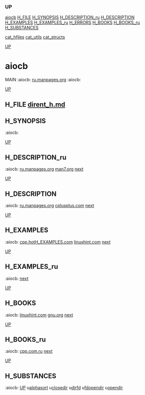 ### UP
[aiocb](##aiocb)
[H_FILE](##H_FILE)
[H_SYNOPSIS](##H_SYNOPSIS)
[H_DESCRIPTION_ru](##H_DESCRIPTION)
[H_DESCRIPTION](##H_DESCRIPTION_ru)
[H_EXAMPLES](##H_EXAMPLES)
[H_EXAMPLES_ru](##H_EXAMPLES_ru)
[H_ERRORS](##H_ERRORS)
[H_BOOKS](##H_BOOKS)
[H_BOOKS_ru](##H_BOOKS_ru)
[H_SUBSTANCES](##H_SUBSTANCES)

[cat_hfiles](../cat_hfiles.md)
[cat_utils](../cat_utils.md)
[cat_structs](../cat_structs.md)


[UP](###UP)
# aiocb
MAIN :aiocb:
[ru.manpages.org](https://www.google.ru/search?q=aiocb.h+site%3Ahttps%3A%2F%2Fru.manpages.org)
:aiocb:



[UP](###UP)
## H_FILE [dirent_h.md](dirent_h.md)
## H_SYNOPSIS
:aiocb:



[UP](###UP)
## H_DESCRIPTION_ru
:aiocb:
[ru.manpages.org](https://www.google.ru/search?q=aiocb.h+site%3Ahttps%3A%2F%2Fru.manpages.org)
[man7.org](https://www.google.ru/search?q=struct+aiocb.h+site%3Ahttps%3A%2F%2Fman7.org%2Flinux%2Fman-pages)
[next](##H_DESCRIPTION)



[UP](###UP)
## H_DESCRIPTION
:aiocb:
[ru.manpages.org](https://www.google.ru/search?q=aiocb.h+site%3Ahttps%3A%2F%2Fru.manpages.org)
[cplusplus.com](https://www.cplusplus.com/reference/)
[next](##H_EXAMPLES)



[UP](###UP)
## H_EXAMPLES
:aiocb:
[cpp.hotH_EXAMPLES.com](https://cpp.hotH_EXAMPLES.com/H_EXAMPLES/-/-/aiocb.h/cpp-close-function-H_EXAMPLES.html)
[linuxhint.com](https://www.google.ru/search?q=aiocb.h+site%3Ahttps%3A%2F%2Flinuxhint.com)
[next](##H_EXAMPLES_ru)



[UP](###UP)
## H_EXAMPLES_ru
:aiocb:
[next](##H_ERRORS)



[UP](###UP)
## H_BOOKS
:aiocb:
[linuxhint.com](https://www.google.ru/search?q=aiocb.h+site%3Ahttps%3A%2F%2Flinuxhint.com)
[gnu.org](https://www.google.ru/search?q=aiocb.h+site%3Ahttps%3A%2F%2Fwww.gnu.org%2Fsoftware%2Flibc%2Fmanual)
[next](##H_BOOKS_ru)



[UP](###UP)
## H_BOOKS_ru
:aiocb:
[cpp.com.ru](https://www.google.ru/search?q=aiocb.h+site%3Ahttps%3A%2F%2Fcpp.com.ru)
[next](##STRUCTS)



[UP](###UP)
## H_SUBSTANCES
:aiocb:
[UP](###UP)
u[alphasort](../utils/alphasort/alphasort.man)
u[closedir](../utils/closedir/closedir.man)
u[dirfd](../utils/dirfd/dirfd.man)
u[fdopendir](../utils/fdopendir/fdopendir.man)
u[opendir](../utils/opendir/opendir.man)
